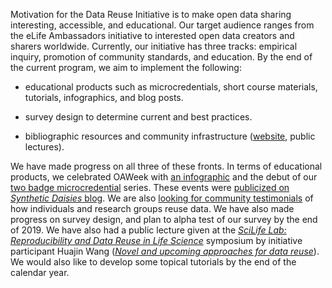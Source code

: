 Motivation for the Data Reuse Initiative is to make open data sharing interesting, accessible, and educational. Our target audience ranges from the eLife Ambassadors initiative to interested open data creators and sharers worldwide. Currently, our initiative has three tracks: empirical inquiry, promotion of community standards, and education. By the end of the current program, we aim to implement the following:

* educational products such as microcredentials, short course materials, tutorials, infographics, and blog posts.

* survey design to determine current and best practices.

* bibliographic resources and community infrastructure ([website](https://data-reuse.weebly.com/), public lectures).

We have made progress on all three of these fronts. In terms of educational products, we celebrated OAWeek with [an infographic](http://syntheticdaisies.blogspot.com/2019/10/oa-week-history-of-open-science.html) and the debut of our [two badge microcredential](https://www.youtube.com/watch?time_continue=752&v=fKnef69wT3g) series. These events were [publicized on _Synthetic Daisies_ blog](http://syntheticdaisies.blogspot.com/2019/10/open-access-week-2019-introduction.html). We are also [looking for community testimonials](http://syntheticdaisies.blogspot.com/2019/10/oaweek-share-your-own-case-study.html) of how individuals and research groups reuse data. We have also made progress on survey design, and plan to alpha test of our survey by the end of 2019. We have also had a public lecture given at the [_SciLife Lab: Reproducibility and Data Reuse in Life Science_](https://www.youtube.com/watch?time_continue=752&v=fKnef69wT3g) symposium by initiative participant Huajin Wang ([_Novel and upcoming approaches for data reuse_](https://www.scilifelab.se/events/reproducibility)). We would also like to develop some topical tutorials by the end of the calendar year.
